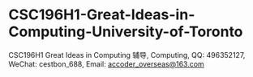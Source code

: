 # CSC196H1-Great-Ideas-in-Computing-University-of-Toronto
CSC196H1 Great Ideas in Computing 辅导, Computing, QQ: 496352127, WeChat: cestbon_688, Email: accoder_overseas@163.com
